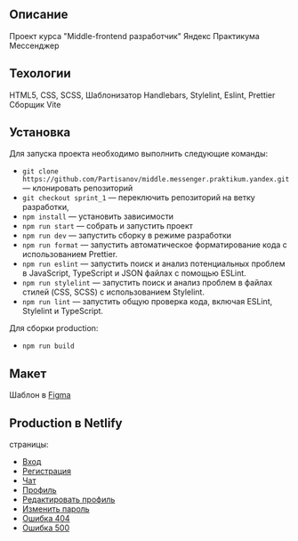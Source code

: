 ## Описание

Проект курса "Middle-frontend разработчик" Яндекс Практикума
Мессенджер

## Техологии

HTML5, CSS, SCSS,
Шаблонизатор Handlebars,
Stylelint, Eslint, Prettier
Сборщик Vite

## Установка

Для запуска проекта необходимо выполнить следующие команды:

- `git clone https://github.com/Partisanov/middle.messenger.praktikum.yandex.git` — клонировать репозиторий
- `git checkout sprint_1` — переключить репозиторий на ветку разработки,
- `npm install` — установить зависимости
- `npm run start` — собрать и запустить проект
- `npm run dev` — запустить сборку в режиме разработки
- `npm run format` — запустить автоматическое форматирование кода с использованием Prettier.
- `npm run eslint` — запустить поиск и анализ потенциальных проблем в JavaScript, TypeScript и JSON файлах с помощью
  ESLint.
- `npm run stylelint` — запустить поиск и анализ проблем в файлах стилей (CSS, SCSS) с использованием Stylelint.
- `npm run lint` — запустить общую проверка кода, включая ESLint, Stylelint и TypeScript.

Для сборки production:

- `npm run build`

## Макет

Шаблон в [Figma](https://www.figma.com/file/jF5fFFzgGOxQeB4CmKWTiE/Chat_external_link?node-id=0%3A1)

## Production в Netlify

страницы:

- [Вход](https://super-kulfi-023af6.netlify.app/?page=login)
- [Регистрация](https://super-kulfi-023af6.netlify.app/?page=registration)
- [Чат](https://super-kulfi-023af6.netlify.app/?page=messenger)
- [Профиль](https://super-kulfi-023af6.netlify.app/?page=profile)
- [Редактировать профиль](https://super-kulfi-023af6.netlify.app/?page=editProfile)
- [Изменить пароль](https://super-kulfi-023af6.netlify.app/?page=changePassword)
- [Ошибка 404](https://super-kulfi-023af6.netlify.app/?page=notFound)
- [Ошибка 500](https://super-kulfi-023af6.netlify.app/?page=internalError)

